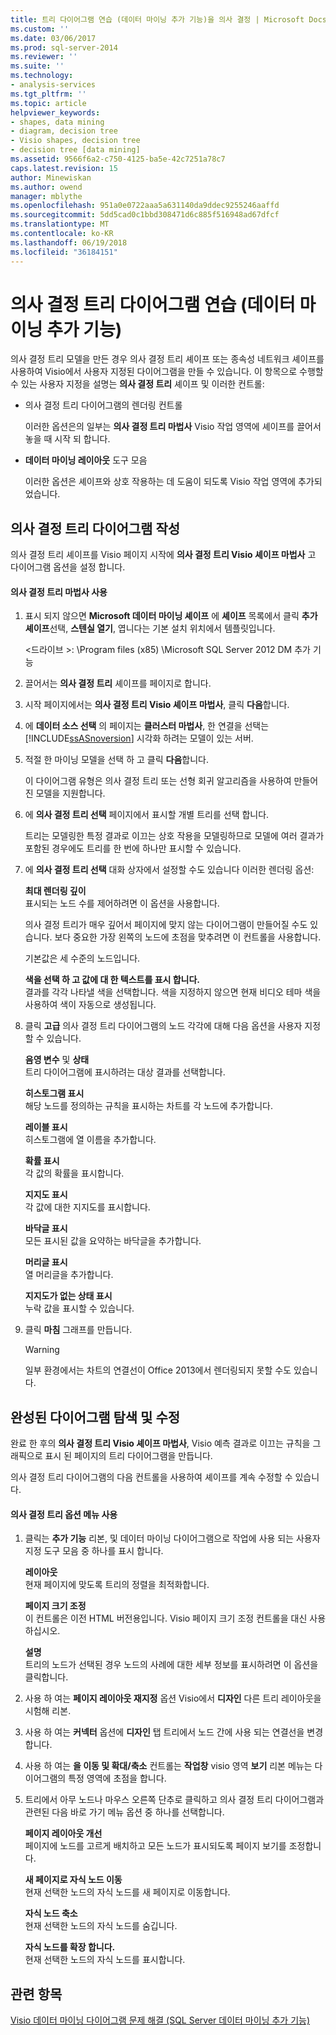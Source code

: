 ```yaml
---
title: 트리 다이어그램 연습 (데이터 마이닝 추가 기능)을 의사 결정 | Microsoft Docs
ms.custom: ''
ms.date: 03/06/2017
ms.prod: sql-server-2014
ms.reviewer: ''
ms.suite: ''
ms.technology:
- analysis-services
ms.tgt_pltfrm: ''
ms.topic: article
helpviewer_keywords:
- shapes, data mining
- diagram, decision tree
- Visio shapes, decision tree
- decision tree [data mining]
ms.assetid: 9566f6a2-c750-4125-ba5e-42c7251a78c7
caps.latest.revision: 15
author: Minewiskan
ms.author: owend
manager: mblythe
ms.openlocfilehash: 951a0e0722aaa5a631140da9ddec9255246aaffd
ms.sourcegitcommit: 5dd5cad0c1bbd308471d6c885f516948ad67dfcf
ms.translationtype: MT
ms.contentlocale: ko-KR
ms.lasthandoff: 06/19/2018
ms.locfileid: "36184151"
---
```

# <a name="decision-tree-diagram-walkthrough--data-mining-add-ins"></a>의사 결정 트리 다이어그램 연습 (데이터 마이닝 추가 기능)
  의사 결정 트리 모델을 만든 경우 의사 결정 트리 셰이프 또는 종속성 네트워크 셰이프를 사용하여 Visio에서 사용자 지정된 다이어그램을 만들 수 있습니다. 이 항목으로 수행할 수 있는 사용자 지정을 설명는 **의사 결정 트리** 셰이프 및 이러한 컨트롤:  
  
-   의사 결정 트리 다이어그램의 렌더링 컨트롤  
  
     이러한 옵션은의 일부는 **의사 결정 트리 마법사** Visio 작업 영역에 셰이프를 끌어서 놓을 때 시작 되 합니다.  
  
-   **데이터 마이닝 레이아웃** 도구 모음  
  
     이러한 옵션은 셰이프와 상호 작용하는 데 도움이 되도록 Visio 작업 영역에 추가되었습니다.  
  
## <a name="build-a-decision-tree-diagram"></a>의사 결정 트리 다이어그램 작성  
 의사 결정 트리 셰이프를 Visio 페이지 시작에 **의사 결정 트리 Visio 셰이프 마법사** 고 다이어그램 옵션을 설정 합니다.  
  
#### <a name="use-the-decision-tree-wizard"></a>의사 결정 트리 마법사 사용  
  
1.  표시 되지 않으면 **Microsoft 데이터 마이닝 셰이프** 에 **셰이프** 목록에서 클릭 **추가 셰이프**선택, **스텐실 열기**, 엽니다는 기본 설치 위치에서 템플릿입니다.  
  
     \<드라이브 >: \Program files (x85) \Microsoft SQL Server 2012 DM 추가 기능  
  
2.  끌어서는 **의사 결정 트리** 셰이프를 페이지로 합니다.  
  
3.  시작 페이지에서는 **의사 결정 트리 Visio 셰이프 마법사**, 클릭 **다음**합니다.  
  
4.  에 **데이터 소스 선택** 의 페이지는 **클러스터 마법사**, 한 연결을 선택는 [!INCLUDE[ssASnoversion](../includes/ssasnoversion-md.md)] 시각화 하려는 모델이 있는 서버.  
  
5.  적절 한 마이닝 모델을 선택 하 고 클릭 **다음**합니다.  
  
     이 다이어그램 유형은 의사 결정 트리 또는 선형 회귀 알고리즘을 사용하여 만들어진 모델을 지원합니다.  
  
6.  에 **의사 결정 트리 선택** 페이지에서 표시할 개별 트리를 선택 합니다.  
  
     트리는 모델링한 특정 결과로 이끄는 상호 작용을 모델링하므로 모델에 여러 결과가 포함된 경우에도 트리를 한 번에 하나만 표시할 수 있습니다.  
  
7.  에 **의사 결정 트리 선택** 대화 상자에서 설정할 수도 있습니다 이러한 렌더링 옵션:  
  
     **최대 렌더링 깊이**  
     표시되는 노드 수를 제어하려면 이 옵션을 사용합니다.  
  
     의사 결정 트리가 매우 깊어서 페이지에 맞지 않는 다이어그램이 만들어질 수도 있습니다. 보다 중요한 가장 왼쪽의 노드에 초점을 맞추려면 이 컨트롤을 사용합니다.  
  
     기본값은 세 수준의 노드입니다.  
  
     **색을 선택 하 고 값에 대 한 텍스트를 표시 합니다.**  
     결과를 각각 나타낼 색을 선택합니다. 색을 지정하지 않으면 현재 비디오 테마 색을 사용하여 색이 자동으로 생성됩니다.  
  
8.  클릭 **고급** 의사 결정 트리 다이어그램의 노드 각각에 대해 다음 옵션을 사용자 지정할 수 있습니다.  
  
     **음영 변수** 및 **상태**  
     트리 다이어그램에 표시하려는 대상 결과를 선택합니다.  
  
     **히스토그램 표시**  
     해당 노드를 정의하는 규칙을 표시하는 차트를 각 노드에 추가합니다.  
  
     **레이블 표시**  
     히스토그램에 열 이름을 추가합니다.  
  
     **확률 표시**  
     각 값의 확률을 표시합니다.  
  
     **지지도 표시**  
     각 값에 대한 지지도를 표시합니다.  
  
     **바닥글 표시**  
     모든 표시된 값을 요약하는 바닥글을 추가합니다.  
  
     **머리글 표시**  
     열 머리글을 추가합니다.  
  
     **지지도가 없는 상태 표시**  
     누락 값을 표시할 수 있습니다.  
  
9. 클릭 **마침** 그래프를 만듭니다.  
  
    > [!WARNING]  
    >  일부 환경에서는 차트의 연결선이 Office 2013에서 렌더링되지 못할 수도 있습니다.  
  
## <a name="explore-and-modify-the-finished-diagram"></a>완성된 다이어그램 탐색 및 수정  
 완료 한 후의 **의사 결정 트리 Visio 셰이프 마법사**, Visio 예측 결과로 이끄는 규칙을 그래픽으로 표시 된 페이지의 트리 다이어그램을 만듭니다.  
  
 의사 결정 트리 다이어그램의 다음 컨트롤을 사용하여 셰이프를 계속 수정할 수 있습니다.  
  
#### <a name="using-the-decision-tree-option-menus"></a>의사 결정 트리 옵션 메뉴 사용  
  
1.  클릭는 **추가 기능** 리본, 및 데이터 마이닝 다이어그램으로 작업에 사용 되는 사용자 지정 도구 모음 중 하나를 표시 합니다.  
  
     **레이아웃**  
     현재 페이지에 맞도록 트리의 정렬을 최적화합니다.  
  
     **페이지 크기 조정**  
     이 컨트롤은 이전 HTML 버전용입니다. Visio 페이지 크기 조정 컨트롤을 대신 사용하십시오.  
  
     **설명**  
     트리의 노드가 선택된 경우 노드의 사례에 대한 세부 정보를 표시하려면 이 옵션을 클릭합니다.  
  
2.  사용 하 여는 **페이지 레이아웃 재지정** 옵션 Visio에서 **디자인** 다른 트리 레이아웃을 시험해 리본.  
  
3.  사용 하 여는 **커넥터** 옵션에 **디자인** 탭 트리에서 노드 간에 사용 되는 연결선을 변경 합니다.  
  
4.  사용 하 여는 **을 이동 및 확대/축소** 컨트롤는 **작업창** visio 영역 **보기** 리본 메뉴는 다이어그램의 특정 영역에 초점을 합니다.  
  
5.  트리에서 아무 노드나 마우스 오른쪽 단추로 클릭하고 의사 결정 트리 다이어그램과 관련된 다음 바로 가기 메뉴 옵션 중 하나를 선택합니다.  
  
     **페이지 레이아웃 개선**  
     페이지에 노드를 고르게 배치하고 모든 노드가 표시되도록 페이지 보기를 조정합니다.  
  
     **새 페이지로 자식 노드 이동**  
     현재 선택한 노드의 자식 노드를 새 페이지로 이동합니다.  
  
     **자식 노드 축소**  
     현재 선택한 노드의 자식 노드를 숨깁니다.  
  
     **자식 노드를 확장 합니다.**  
     현재 선택한 노드의 자식 노드를 표시합니다.  
  
## <a name="see-also"></a>관련 항목  
 [Visio 데이터 마이닝 다이어그램 문제 해결 &#40;SQL Server 데이터 마이닝 추가 기능&#41;](troubleshooting-visio-data-mining-diagrams-sql-server-data-mining-add-ins.md)  
  
  